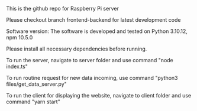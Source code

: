 This is the github repo for Raspberry Pi server 

Please checkout branch frontend-backend for latest development code 

Software version: 
The software is developed and tested on Python 3.10.12, npm 10.5.0 

Please install all necessary dependencies before running. 

To run the server, navigate to server folder and use command "node index.ts" 

To run routine request for new data incoming, use command "python3 files/get_data_server.py" 

To run the client for displaying the website, navigate to client folder and use command "yarn start" 

